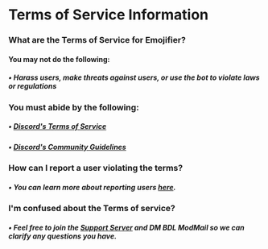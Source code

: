 # Terms of Service  Information
### What are the Terms of Service for Emojifier?
#### You may not do the following:
##### • Harass users, make threats against users, or use the bot to violate laws or regulations

### You must abide by the following:
##### • [Discord's Terms of Service](https://discord.com/terms)
##### • [Discord's Community Guidelines](https://discord.com/guidelines)



### How can I report a user violating the terms?
##### • You can learn more about reporting users [here](https://emojifier.js.org/#/safety/reporting).

### I'm confused about the Terms of service?
##### • Feel free to join the&nbsp;[Support Server](https://discord.gg/qGvzMas) and DM BDL ModMail so we can clarify any questions you have.
